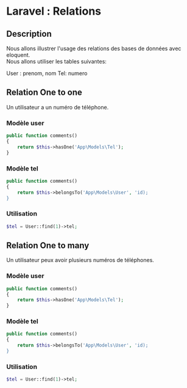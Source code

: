 # Laravel : Relations 

## Description

Nous allons illustrer l'usage des relations des bases de données avec eloquent.  
Nous allons utiliser les tables suivantes: 

User : prenom, nom
Tel: numero

## Relation One to one 

Un utilisateur a un numéro de téléphone.

### Modèle user 

```php
public function comments()
{
    return $this->hasOne('App\Models\Tel');
}
```
### Modèle tel

```php
public function comments()
{
    return $this->belongsTo('App\Models\User', 'id);
}
```

### Utilisation

```php
$tel = User::find(1)->tel;
```



## Relation One to many 

Un utilisateur peux avoir plusieurs numéros de téléphones.

### Modèle user 

```php
public function comments()
{
    return $this->hasOne('App\Models\Tel');
}
```
### Modèle tel

```php
public function comments()
{
    return $this->belongsTo('App\Models\User', 'id);
}
```

### Utilisation

```php
$tel = User::find(1)->tel;
```
